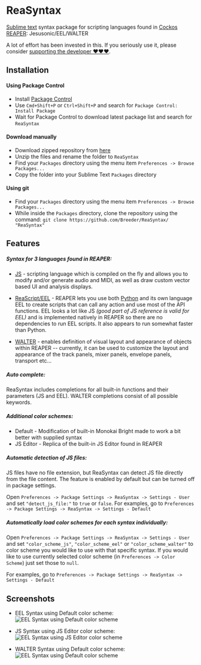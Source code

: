 ReaSyntax
=========

[Sublime text](http://www.sublimetext.com/3) syntax package for scripting languages found in [Cockos REAPER](http://www.reaper.fm/): Jesusonic/EEL/WALTER

A lot of effort has been invested in this. If you seriously use it, please consider [supporting the developer :heart::heart::heart:](http://wwww.paypal.me/ReaBreeder).



## Installation

#### Using Package Control
 * Install [Package Control](http://sublime.wbond.net/installation)
 * Use `Cmd+Shift+P` or `Ctrl+Shift+P` and search for `Package Control: Install Package`
 * Wait for Package Control to download latest package list and search for `ReaSyntax`

#### Download manually
 * Download zipped repository from [here](https://github.com/Breeder/ReaSyntax/archive/master.zip)
 * Unzip the files and rename the folder to `ReaSyntax`
 * Find your `Packages` directory using the menu item  `Preferences -> Browse Packages...`
 * Copy the folder into your Sublime Text `Packages` directory

#### Using git
 * Find your `Packages` directory using the menu item  `Preferences -> Browse Packages...`
 * While inside the `Packages` directory, clone the repository using the command: `git clone https://github.com/Breeder/ReaSyntax/ "ReaSyntax"`

## Features
##### Syntax for 3 languages found in REAPER:
 * [JS](http://www.reaper.fm/sdk/js/js.php) - scripting language which is compiled on the fly and allows you to modify and/or generate audio and MIDI, as well as draw custom vector based UI and analysis displays.

 * [ReaScript/EEL](http://www.reaper.fm/sdk/reascript/reascript.php) - REAPER lets you use both [Python](https://www.python.org/) and its own language EEL to create scripts that can call any action and use most of the API functions. EEL looks a lot like JS _(good part of JS reference is valid for EEL)_ and is implemented natively in REAPER so there are no dependencies to run EEL scripts. It also appears to run somewhat faster than Python.

 * [WALTER](http://www.reaper.fm/sdk/walter/walter.php) - enables definition of visual layout and appearance of objects within REAPER -- currently, it can be used to customize the layout and appearance of the track panels, mixer panels, envelope panels, transport etc...

##### Auto complete:
ReaSyntax includes completions for all built-in functions and their parameters (JS and EEL). WALTER completions consist of all possible keywords.

##### Additional color schemes:
 * Default - Modification of built-in Monokai Bright made to work a bit better with supplied syntax
 * JS Editor - Replica of the built-in JS Editor found in REAPER

##### Automatic detection of JS files:
JS files have no file extension, but ReaSyntax can detect JS file directly from the file content. The feature is enabled by default but can be turned off in package settings.

Open `Preferences -> Package Settings -> ReaSyntax -> Settings - User` and set `"detect_js_file:"` to `true` or `false`.
For examples, go to `Preferences -> Package Settings -> ReaSyntax -> Settings - Default`

##### Automatically load color schemes for each syntax individually:
Open `Preferences -> Package Settings -> ReaSyntax -> Settings - User` and set `"color_scheme_js"`, `"color_scheme_eel"` or `"color_scheme_walter"` to color scheme you would like to use with that specific syntax.
If you would like to use currently selected color scheme (in `Preferences -> Color Scheme`) just set those to `null`.

For examples, go to `Preferences -> Package Settings -> ReaSyntax -> Settings - Default`

## Screenshots
* EEL Syntax using Default color scheme:
  ![EEL Syntax using Default color scheme](http://stash.reaper.fm/20871/EEL%20-%20Default.png)

* JS Syntax using JS Editor color scheme:
  ![EEL Syntax using JS Editor color scheme](http://stash.reaper.fm/20872/JS%20-%20JS%20Editor.png)

* WALTER Syntax using Default color scheme:
  ![EEL Syntax using Default color scheme](http://stash.reaper.fm/20873/WALTER%20-%20Default.png)
